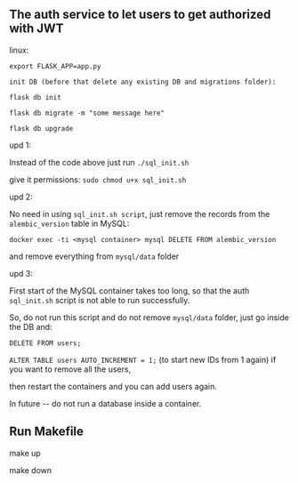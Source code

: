 ## The auth service to let users to get authorized with JWT

linux:
```
export FLASK_APP=app.py

init DB (before that delete any existing DB and migrations folder):

flask db init

flask db migrate -m "some message here"

flask db upgrade
```
upd 1:

Instead of the code above just run `./sql_init.sh`

give it permissions: `sudo chmod u+x sql_init.sh` 

upd 2:

No need in using `sql_init.sh script`, just remove the records from the `alembic_version` table in MySQL:

`docker exec -ti <mysql container> mysql DELETE FROM alembic_version`

and remove everything from `mysql/data` folder

upd 3:

First start of the MySQL container takes too long, so that the auth `sql_init.sh` script is not able to run successfully.

So, do not run this script and do not remove `mysql/data` folder, just go inside the DB and:

`DELETE FROM users;`

`ALTER TABLE users AUTO_INCREMENT = 1;`  (to start new IDs from 1 again) if you want to remove all the users,

then restart the containers and you can add users again.

In future -- do not run a database inside a container.

## Run Makefile

make up

make down